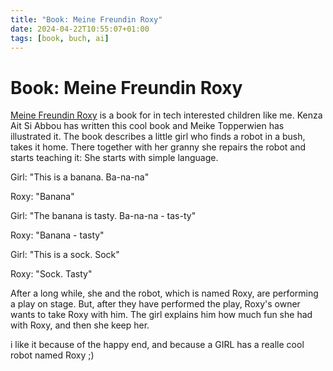 ```yaml
---
title: "Book: Meine Freundin Roxy"
date: 2024-04-22T10:55:07+01:00
tags: [book, buch, ai]
---
```


# Book: Meine Freundin Roxy

[Meine Freundin Roxy](https://tulipan-verlag.de/meine-freundin-roxy-roboter-zaehmen-leicht-gemacht/) is a book for in tech interested children like me. Kenza Ait Si Abbou has written this cool book and Meike Topperwien has illustrated it. The book describes a little girl who finds a robot in a bush, takes it home. There together with her granny she repairs the robot and starts teaching it: She starts with simple language.

Girl: "This is a banana. Ba-na-na"

Roxy: "Banana"

Girl: "The banana is tasty. Ba-na-na - tas-ty"

Roxy: "Banana - tasty"

Girl: "This is a sock. Sock"

Roxy: "Sock. Tasty"

After a long while, she and the robot, which is named Roxy, are performing a play on stage. But, after they have performed the play, Roxy's owner wants to take Roxy with him. The girl explains him how much fun she had with Roxy, and then she keep her.

i like it because of the happy end, and because a GIRL has a realle cool robot named Roxy ;)


